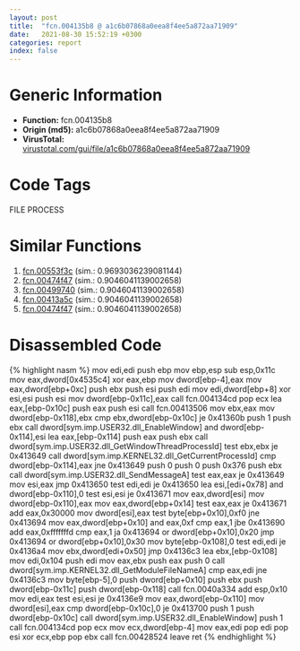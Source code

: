```yaml
---
layout: post
title:  "fcn.004135b8 @ a1c6b07868a0eea8f4ee5a872aa71909"
date:   2021-08-30 15:52:19 +0300
categories: report
index: false
---
```


# Generic Information
- **Function:** fcn.004135b8
- **Origin (md5):** a1c6b07868a0eea8f4ee5a872aa71909
- **VirusTotal:** [virustotal.com/gui/file/a1c6b07868a0eea8f4ee5a872aa71909][virustotal_ref]

# Code Tags
<span class="tag" id="FILE">FILE</span>
<span class="tag" id="PROCESS">PROCESS</span>


# Similar Functions

1. [fcn.00553f3c][similar_1_ref] (sim.: 0.9693036239081144)
2. [fcn.00474f47][similar_2_ref] (sim.: 0.9046041139002658)
3. [fcn.00499740][similar_3_ref] (sim.: 0.9046041139002658)
4. [fcn.00413a5c][similar_4_ref] (sim.: 0.9046041139002658)
5. [fcn.00474f47][similar_5_ref] (sim.: 0.9046041139002658)


# Disassembled Code

{% highlight nasm %}
mov edi,edi
push ebp
mov ebp,esp
sub esp,0x11c
mov eax,dword[0x4535c4]
xor eax,ebp
mov dword[ebp-4],eax
mov eax,dword[ebp+0xc]
push ebx
push esi
push edi
mov edi,dword[ebp+8]
xor esi,esi
push esi
mov dword[ebp-0x11c],eax
call fcn.004134cd
pop ecx
lea eax,[ebp-0x10c]
push eax
push esi
call fcn.00413506
mov ebx,eax
mov dword[ebp-0x118],ebx
cmp ebx,dword[ebp-0x10c]
je 0x41360b
push 1
push ebx
call dword[sym.imp.USER32.dll_EnableWindow]
and dword[ebp-0x114],esi
lea eax,[ebp-0x114]
push eax
push ebx
call dword[sym.imp.USER32.dll_GetWindowThreadProcessId]
test ebx,ebx
je 0x413649
call dword[sym.imp.KERNEL32.dll_GetCurrentProcessId]
cmp dword[ebp-0x114],eax
jne 0x413649
push 0
push 0
push 0x376
push ebx
call dword[sym.imp.USER32.dll_SendMessageA]
test eax,eax
je 0x413649
mov esi,eax
jmp 0x413650
test edi,edi
je 0x413650
lea esi,[edi+0x78]
and dword[ebp-0x110],0
test esi,esi
je 0x413671
mov eax,dword[esi]
mov dword[ebp-0x110],eax
mov eax,dword[ebp+0x14]
test eax,eax
je 0x413671
add eax,0x30000
mov dword[esi],eax
test byte[ebp+0x10],0xf0
jne 0x413694
mov eax,dword[ebp+0x10]
and eax,0xf
cmp eax,1
jbe 0x413690
add eax,0xfffffffd
cmp eax,1
ja 0x413694
or dword[ebp+0x10],0x20
jmp 0x413694
or dword[ebp+0x10],0x30
mov byte[ebp-0x108],0
test edi,edi
je 0x4136a4
mov ebx,dword[edi+0x50]
jmp 0x4136c3
lea ebx,[ebp-0x108]
mov edi,0x104
push edi
mov eax,ebx
push eax
push 0
call dword[sym.imp.KERNEL32.dll_GetModuleFileNameA]
cmp eax,edi
jne 0x4136c3
mov byte[ebp-5],0
push dword[ebp+0x10]
push ebx
push dword[ebp-0x11c]
push dword[ebp-0x118]
call fcn.0040a334
add esp,0x10
mov edi,eax
test esi,esi
je 0x4136e9
mov eax,dword[ebp-0x110]
mov dword[esi],eax
cmp dword[ebp-0x10c],0
je 0x413700
push 1
push dword[ebp-0x10c]
call dword[sym.imp.USER32.dll_EnableWindow]
push 1
call fcn.004134cd
pop ecx
mov ecx,dword[ebp-4]
mov eax,edi
pop edi
pop esi
xor ecx,ebp
pop ebx
call fcn.00428524
leave
ret
{% endhighlight %}


[similar_1_ref]: /report/fcn.00553f3c@c60344b51fa39a329b92557d24ff7670
[similar_2_ref]: /report/fcn.00474f47@f47bfed80cd39ec1aff63db618c8814f
[similar_3_ref]: /report/fcn.00499740@27ac6b5c7fa1ad11790cdc733c25a701
[similar_4_ref]: /report/fcn.00413a5c@392603f57220d3cbcf6b89fd2a3b66d1
[similar_5_ref]: /report/fcn.00474f47@a134a04805f8719c2c19691e40431b23
[virustotal_ref]: https://www.virustotal.com/gui/file/a1c6b07868a0eea8f4ee5a872aa71909